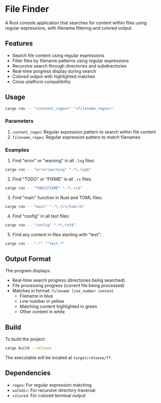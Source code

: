 # File Finder

A Rust console application that searches for content within files using regular expressions, with filename filtering and colored output.

## Features

- Search file content using regular expressions
- Filter files by filename patterns using regular expressions
- Recursive search through directories and subdirectories
- Real-time progress display during search
- Colored output with highlighted matches
- Cross-platform compatibility

## Usage

```bash
cargo run -- "<content_regex>" "<filename_regex>"
```

### Parameters

1. `content_regex`: Regular expression pattern to search within file content
2. `filename_regex`: Regular expression pattern to match filenames

### Examples

1. Find "error" or "warning" in all `.log` files:
```bash
cargo run -- "error|warning" ".*\.log$"
```

2. Find "TODO" or "FIXME" in all `.rs` files:
```bash
cargo run -- "TODO|FIXME" ".*\.rs$"
```

3. Find "main" function in Rust and TOML files:
```bash
cargo run -- "main" ".*\.(rs|toml)$"
```

4. Find "config" in all text files:
```bash
cargo run -- "config" ".*\.txt$"
```

5. Find any content in files starting with "test":
```bash
cargo run -- ".*" "^test.*"
```

## Output Format

The program displays:
- Real-time search progress (directories being searched)
- File processing progress (current file being processed)
- Matches in format: `filename line_number content`
  - Filename in blue
  - Line number in yellow
  - Matching content highlighted in green
  - Other content in white

## Build

To build the project:
```bash
cargo build --release
```

The executable will be located at `target/release/ff`.

## Dependencies

- `regex`: For regular expression matching
- `walkdir`: For recursive directory traversal
- `colored`: For colored terminal output